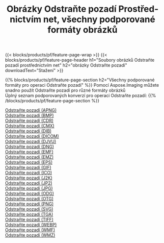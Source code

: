 ﻿---
title: Obrázky Odstraňte pozadí Prostřednictvím net, všechny podporované formáty obrázků 
weight: 3920
url: /cs/net/remove-background 
lang: cs
langdirlevel: 2
locales: zh-hans,ja,it,ru,de,es,fr,nl,id,lt,pl,pt,vi,tr,ko,zh-hant,ar,hi,th,sv,cs,uk,he
description: Pomocí Aspose.Imaging můžete snadno Odstraňte pozadí obrázky přes net
---

{{< blocks/products/pf/feature-page-wrap >}}
{{< blocks/products/pf/feature-page-header h1="Soubory obrázků Odstraňte pozadí prostřednictvím net" h2="obrázky Odstraňte pozadí" downloadText="Stažení" >}}


{{% blocks/products/pf/feature-page-section  h2="Všechny podporované formáty pro operaci Odstraňte pozadí" %}}
Pomocí Aspose.Imaging můžete snadno použít Odstraňte pozadí pro různé formáty obrázků
<br/>
Úplný seznam podporovaných konverzí pro operaci Odstraňte pozadí:
{{% /blocks/products/pf/feature-page-section %}}
<div class="container-fluid productfamilypage bg-gray">
    <div class="convertypes bg-gray agp-content section">
        <div class="container">
		<div class="row other-converters">
		    <div class='col-md-2 other-converter remove-lp remove-rp'><a href="/imaging/cs/net/remove-background/apng" >Odstraňte pozadí (APNG)</a></div><div class='col-md-2 other-converter remove-lp remove-rp'><a href="/imaging/cs/net/remove-background/bmp" >Odstraňte pozadí (BMP)</a></div><div class='col-md-2 other-converter remove-lp remove-rp'><a href="/imaging/cs/net/remove-background/cdr" >Odstraňte pozadí (CDR)</a></div><div class='col-md-2 other-converter remove-lp remove-rp'><a href="/imaging/cs/net/remove-background/cmx" >Odstraňte pozadí (CMX)</a></div><div class='col-md-2 other-converter remove-lp remove-rp'><a href="/imaging/cs/net/remove-background/dib" >Odstraňte pozadí (DIB)</a></div><div class='col-md-2 other-converter remove-lp remove-rp'><a href="/imaging/cs/net/remove-background/dicom" >Odstraňte pozadí (DICOM)</a></div><div class='col-md-2 other-converter remove-lp remove-rp'><a href="/imaging/cs/net/remove-background/djvu" >Odstraňte pozadí (DJVU)</a></div><div class='col-md-2 other-converter remove-lp remove-rp'><a href="/imaging/cs/net/remove-background/dng" >Odstraňte pozadí (DNG)</a></div><div class='col-md-2 other-converter remove-lp remove-rp'><a href="/imaging/cs/net/remove-background/emf" >Odstraňte pozadí (EMF)</a></div><div class='col-md-2 other-converter remove-lp remove-rp'><a href="/imaging/cs/net/remove-background/emz" >Odstraňte pozadí (EMZ)</a></div><div class='col-md-2 other-converter remove-lp remove-rp'><a href="/imaging/cs/net/remove-background/eps" >Odstraňte pozadí (EPS)</a></div><div class='col-md-2 other-converter remove-lp remove-rp'><a href="/imaging/cs/net/remove-background/gif" >Odstraňte pozadí (GIF)</a></div><div class='col-md-2 other-converter remove-lp remove-rp'><a href="/imaging/cs/net/remove-background/ico" >Odstraňte pozadí (ICO)</a></div><div class='col-md-2 other-converter remove-lp remove-rp'><a href="/imaging/cs/net/remove-background/j2k" >Odstraňte pozadí (J2K)</a></div><div class='col-md-2 other-converter remove-lp remove-rp'><a href="/imaging/cs/net/remove-background/jp2" >Odstraňte pozadí (JP2)</a></div><div class='col-md-2 other-converter remove-lp remove-rp'><a href="/imaging/cs/net/remove-background/jpg" >Odstraňte pozadí (JPG)</a></div><div class='col-md-2 other-converter remove-lp remove-rp'><a href="/imaging/cs/net/remove-background/odg" >Odstraňte pozadí (ODG)</a></div><div class='col-md-2 other-converter remove-lp remove-rp'><a href="/imaging/cs/net/remove-background/otg" >Odstraňte pozadí (OTG)</a></div><div class='col-md-2 other-converter remove-lp remove-rp'><a href="/imaging/cs/net/remove-background/png" >Odstraňte pozadí (PNG)</a></div><div class='col-md-2 other-converter remove-lp remove-rp'><a href="/imaging/cs/net/remove-background/svg" >Odstraňte pozadí (SVG)</a></div><div class='col-md-2 other-converter remove-lp remove-rp'><a href="/imaging/cs/net/remove-background/tga" >Odstraňte pozadí (TGA)</a></div><div class='col-md-2 other-converter remove-lp remove-rp'><a href="/imaging/cs/net/remove-background/tiff" >Odstraňte pozadí (TIFF)</a></div><div class='col-md-2 other-converter remove-lp remove-rp'><a href="/imaging/cs/net/remove-background/webp" >Odstraňte pozadí (WEBP)</a></div><div class='col-md-2 other-converter remove-lp remove-rp'><a href="/imaging/cs/net/remove-background/wmf" >Odstraňte pozadí (WMF)</a></div><div class='col-md-2 other-converter remove-lp remove-rp'><a href="/imaging/cs/net/remove-background/wmz" >Odstraňte pozadí (WMZ)</a></div>
                </div>
        </div>
    </div>
</div>
<br/>
